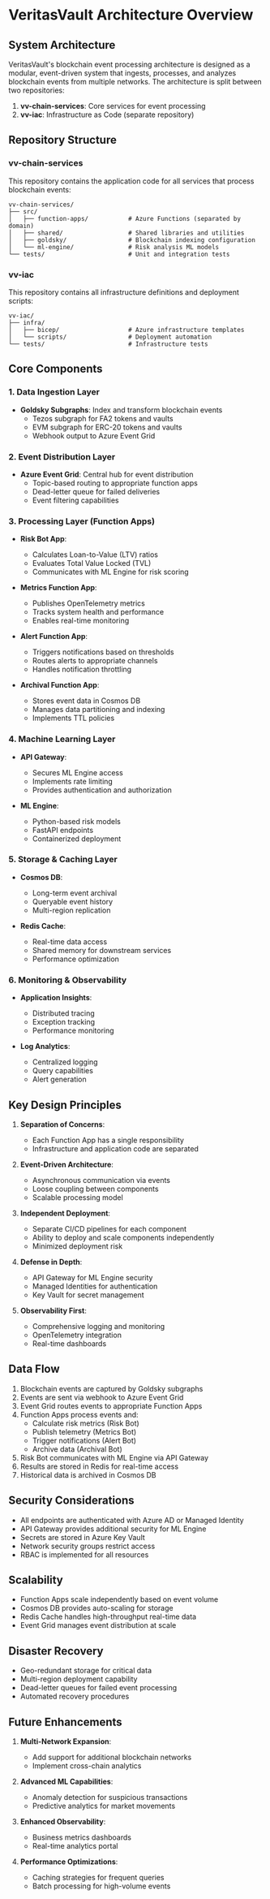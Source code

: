 # VeritasVault Architecture Overview

## System Architecture

VeritasVault's blockchain event processing architecture is designed as a modular, event-driven system that ingests, processes, and analyzes blockchain events from multiple networks. The architecture is split between two repositories:

1. **vv-chain-services**: Core services for event processing
2. **vv-iac**: Infrastructure as Code (separate repository)

## Repository Structure

### vv-chain-services

This repository contains the application code for all services that process blockchain events:

```
vv-chain-services/
├── src/
│   ├── function-apps/           # Azure Functions (separated by domain)
│   ├── shared/                  # Shared libraries and utilities
│   ├── goldsky/                 # Blockchain indexing configuration
│   └── ml-engine/               # Risk analysis ML models
└── tests/                       # Unit and integration tests
```

### vv-iac

This repository contains all infrastructure definitions and deployment scripts:

```
vv-iac/
├── infra/
│   ├── bicep/                   # Azure infrastructure templates
│   └── scripts/                 # Deployment automation
└── tests/                       # Infrastructure tests
```

## Core Components

### 1. Data Ingestion Layer

- **Goldsky Subgraphs**: Index and transform blockchain events
  - Tezos subgraph for FA2 tokens and vaults
  - EVM subgraph for ERC-20 tokens and vaults
  - Webhook output to Azure Event Grid

### 2. Event Distribution Layer

- **Azure Event Grid**: Central hub for event distribution
  - Topic-based routing to appropriate function apps
  - Dead-letter queue for failed deliveries
  - Event filtering capabilities

### 3. Processing Layer (Function Apps)

- **Risk Bot App**: 
  - Calculates Loan-to-Value (LTV) ratios
  - Evaluates Total Value Locked (TVL)
  - Communicates with ML Engine for risk scoring

- **Metrics Function App**:
  - Publishes OpenTelemetry metrics
  - Tracks system health and performance
  - Enables real-time monitoring

- **Alert Function App**:
  - Triggers notifications based on thresholds
  - Routes alerts to appropriate channels
  - Handles notification throttling

- **Archival Function App**:
  - Stores event data in Cosmos DB
  - Manages data partitioning and indexing
  - Implements TTL policies

### 4. Machine Learning Layer

- **API Gateway**:
  - Secures ML Engine access
  - Implements rate limiting
  - Provides authentication and authorization

- **ML Engine**:
  - Python-based risk models
  - FastAPI endpoints
  - Containerized deployment

### 5. Storage & Caching Layer

- **Cosmos DB**:
  - Long-term event archival
  - Queryable event history
  - Multi-region replication

- **Redis Cache**:
  - Real-time data access
  - Shared memory for downstream services
  - Performance optimization

### 6. Monitoring & Observability

- **Application Insights**:
  - Distributed tracing
  - Exception tracking
  - Performance monitoring

- **Log Analytics**:
  - Centralized logging
  - Query capabilities
  - Alert generation

## Key Design Principles

1. **Separation of Concerns**:
   - Each Function App has a single responsibility
   - Infrastructure and application code are separated

2. **Event-Driven Architecture**:
   - Asynchronous communication via events
   - Loose coupling between components
   - Scalable processing model

3. **Independent Deployment**:
   - Separate CI/CD pipelines for each component
   - Ability to deploy and scale components independently
   - Minimized deployment risk

4. **Defense in Depth**:
   - API Gateway for ML Engine security
   - Managed Identities for authentication
   - Key Vault for secret management

5. **Observability First**:
   - Comprehensive logging and monitoring
   - OpenTelemetry integration
   - Real-time dashboards

## Data Flow

1. Blockchain events are captured by Goldsky subgraphs
2. Events are sent via webhook to Azure Event Grid
3. Event Grid routes events to appropriate Function Apps
4. Function Apps process events and:
   - Calculate risk metrics (Risk Bot)
   - Publish telemetry (Metrics Bot)
   - Trigger notifications (Alert Bot)
   - Archive data (Archival Bot)
5. Risk Bot communicates with ML Engine via API Gateway
6. Results are stored in Redis for real-time access
7. Historical data is archived in Cosmos DB

## Security Considerations

- All endpoints are authenticated with Azure AD or Managed Identity
- API Gateway provides additional security for ML Engine
- Secrets are stored in Azure Key Vault
- Network security groups restrict access
- RBAC is implemented for all resources

## Scalability

- Function Apps scale independently based on event volume
- Cosmos DB provides auto-scaling for storage
- Redis Cache handles high-throughput real-time data
- Event Grid manages event distribution at scale

## Disaster Recovery

- Geo-redundant storage for critical data
- Multi-region deployment capability
- Dead-letter queues for failed event processing
- Automated recovery procedures

## Future Enhancements

1. **Multi-Network Expansion**:
   - Add support for additional blockchain networks
   - Implement cross-chain analytics

2. **Advanced ML Capabilities**:
   - Anomaly detection for suspicious transactions
   - Predictive analytics for market movements

3. **Enhanced Observability**:
   - Business metrics dashboards
   - Real-time analytics portal

4. **Performance Optimizations**:
   - Caching strategies for frequent queries
   - Batch processing for high-volume events
